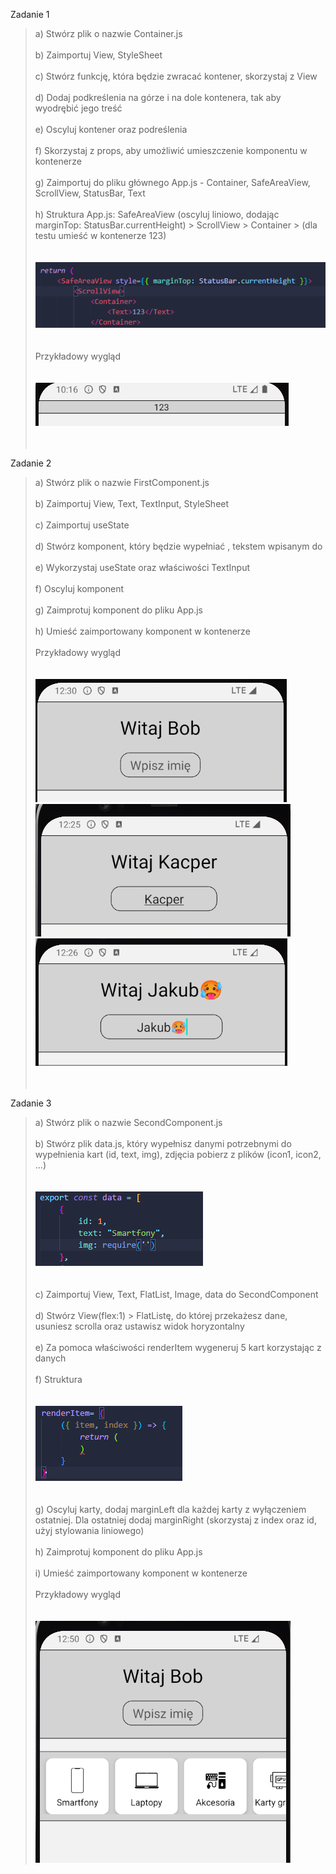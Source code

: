 Zadanie 1
> a) Stwórz plik o nazwie Container.js <br><br>
> b) Zaimportuj View, StyleSheet <br><br>
> c) Stwórz funkcję, która będzie zwracać kontener, skorzystaj z View <br><br>
> d) Dodaj podkreślenia na górze i na dole kontenera, tak aby wyodrębić jego treść <br><br>
> e) Oscyluj kontener oraz podreślenia <br><br>
> f) Skorzystaj z props, aby umożliwić umieszczenie komponentu w kontenerze <br><br>
> g) Zaimportuj do pliku głównego App.js - Container, SafeAreaView, ScrollView, StatusBar, Text <br><br>
> h) Struktura  App.js: SafeAreaView (oscyluj liniowo, dodając marginTop: StatusBar.currentHeight) > ScrollView > Container > (dla testu umieść w kontenerze <Text>123</Text>) <br><br><br>
>![Struktura](img/img1.png) <br><br><br>
>Przykładowy wygląd <br><br><br>
>![Kontener](img/container.png) <br><br><br>

Zadanie 2
> a) Stwórz plik o nazwie FirstComponent.js <br><br>
> b) Zaimportuj View, Text, TextInput, StyleSheet <br><br>
> c) Zaimportuj useState <br><br>
> d) Stwórz komponent, który będzie wypełniać <Text>, tekstem wpisanym do <TextInput> <br><br>
> e) Wykorzystaj useState oraz właściwości TextInput <br><br>
> f) Oscyluj komponent <br><br>
> g) Zaimprotuj komponent do pliku App.js <br><br>
> h) Umieść zaimportowany komponent w kontenerze <br><br>
> Przykładowy wygląd <br><br><br>
> ![TextInput](img/img4.png)
> ![TextInput](img/img2.png)
> ![TextInput](img3.png) <br><br><br>

Zadanie 3
> a) Stwórz plik o nazwie SecondComponent.js <br><br>
> b) Stwórz plik data.js, który wypełnisz danymi potrzebnymi do wypełnienia kart (id, text, img), zdjęcia pobierz z plików (icon1, icon2, ...) <br><br><br>
> ![Struktura](img/img6.png) <br><br><br>
> c) Zaimportuj View, Text, FlatList, Image, data do SecondComponent <br><br>
> d) Stwórz View(flex:1) > FlatListę, do której przekażesz dane, usuniesz scrolla oraz ustawisz widok horyzontalny <br><br>
> e) Za pomoca właściwości renderItem wygeneruj 5 kart korzystając z danych <br><br>
> f) Struktura <br><br><br>
> ![Struktura](img/img5.png) <br><br><br>
> g) Oscyluj karty, dodaj marginLeft dla każdej karty z wyłączeniem ostatniej. Dla ostatniej dodaj marginRight (skorzystaj z index oraz id, użyj stylowania liniowego) <br><br>
> h) Zaimprotuj komponent do pliku App.js <br><br>
> i) Umieść zaimportowany komponent w kontenerze <br><br>
> Przykładowy wygląd <br><br><br>
> ![Items](img/img7.png)



